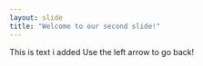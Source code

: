 ```yaml
---
layout: slide
title: "Welcome to our second slide!"
---
```

This is text i added
Use the left arrow to go back!
